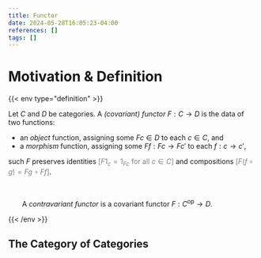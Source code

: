 ```yaml
---
title: Functor
date: 2024-05-28T16:05:23-04:00
references: []
tags: []
---
```


# Motivation & Definition

{{< env type="definition" >}}

Let $C$ and $D$ be categories. A *(covariant) functor* $F:C\to D$ is the data of two functions:
* an *object* function, assigning some $Fc\in D$ to each $c\in C$, and
* a *morphism* function, assigning some $Ff:Fc\to Fc'$ to each $f:c\to c'$,

such $F$ preserves identities <span style="color:gray">[$F1_c=1_{Fc}$ for all $c\in C$]</span> and compositions <span style="color:gray">[$F(f\circ g)=Fg\circ Ff$]</span>.

<br>

&emsp;&emsp;A *contravariant functor* is a covariant functor $F:C^\textrm{op}\to D$.

{{< /env >}}

## The Category of Categories
